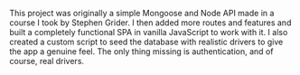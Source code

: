 This project was originally a simple Mongoose and Node API made in a course I took by Stephen Grider. I then added more routes and features and built a completely functional SPA in vanilla JavaScript to work with it. I also created a custom script to seed the database with realistic drivers to give the app a genuine feel. The only thing missing is authentication, and of course, real drivers.
